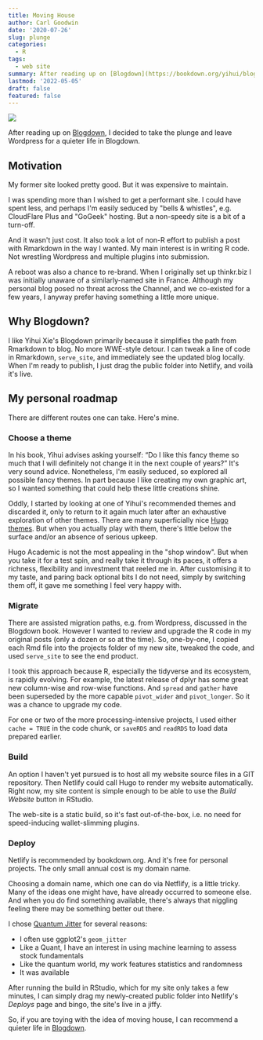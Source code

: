 ```yaml
---
title: Moving House
author: Carl Goodwin
date: '2020-07-26'
slug: plunge
categories:
  - R
tags:
  - web site
summary: After reading up on [Blogdown](https://bookdown.org/yihui/blogdown/), I decided to take the plunge and leave Wordpress for a quieter life in Blogdown. The motivation?
lastmod: '2022-05-05'
draft: false
featured: false
---
```


![](/blog/plunge/featured.GIF)

After reading up on [Blogdown](https://bookdown.org/yihui/blogdown/), I decided to take the plunge and leave Wordpress for a quieter life in Blogdown. 

## Motivation

My former site looked pretty good. But it was expensive to maintain.

I was spending more than I wished to get a performant site. I could have spent less, and perhaps I'm easily seduced by "bells & whistles", e.g. CloudFlare Plus and "GoGeek" hosting. But a non-speedy site is a bit of a turn-off.

And it wasn't just cost.  It also took a lot of non-R effort to publish a post with Rmarkdown in the way I wanted. My main interest is in writing R code. Not wrestling Wordpress and multiple plugins into submission.

A reboot was also a chance to re-brand. When I originally set up thinkr.biz I was initially unaware of a similarly-named site in France. Although my personal blog posed no threat across the Channel, and we co-existed for a few years, I anyway prefer having something a little more unique.

## Why Blogdown?

I like Yihui Xie's Blogdown primarily because it simplifies the path from Rmarkdown to blog. No more WWE-style detour. I can tweak a line of code in Rmarkdown, `serve_site`, and immediately see the updated blog locally. When I'm ready to publish, I just drag the public folder into Netlify, and voilà it's live.

## My personal roadmap

There are different routes one can take. Here's mine.

### Choose a theme

In his book, Yihui advises asking yourself: “Do I like this fancy theme so much that I will definitely not change it in the next couple of years?” It's very sound advice. Nonetheless, I'm easily seduced, so explored all possible fancy themes. In part because I like creating my own graphic art, so I wanted something that could help these little creations shine.

Oddly, I started by looking at one of Yihui's recommended themes and discarded it, only to return to it again much later after an exhaustive exploration of other themes. There are many superficially nice [Hugo themes](https://themes.gohugo.io). But when you actually play with them, there's little below the surface and/or an absence of serious upkeep.

Hugo Academic is not the most appealing in the "shop window". But when you take it for a test spin, and really take it through its paces, it offers a richness, flexibility and investment that reeled me in. After customising it to my taste, and paring back optional bits I do not need, simply by switching them off, it gave me something I feel very happy with.

### Migrate

There are assisted migration paths, e.g. from Wordpress, discussed in the Blogdown book. However I wanted to review and upgrade the R code in my original posts (only a dozen or so at the time). So, one-by-one, I copied each Rmd file into the projects folder of my new site, tweaked the code, and used `serve_site` to see the end product.

I took this approach because R, especially the tidyverse and its ecosystem, is rapidly evolving. For example, the latest release of dplyr has some great new column-wise and row-wise functions. And `spread` and `gather` have been superseded by the more capable `pivot_wider` and `pivot_longer`. So it was a chance to upgrade my code.

For one or two of the more processing-intensive projects, I used either `cache = TRUE` in the code chunk, or `saveRDS` and `readRDS` to load data prepared earlier.

### Build

An option I haven't yet pursued is to host all my website source files in a GIT repository. Then Netlify could call Hugo to render my website automatically. Right now, my site content is simple enough to be able to use the *Build Website* button in RStudio.

The web-site is a static build, so it's fast out-of-the-box, i.e. no need for speed-inducing wallet-slimming plugins.

### Deploy

Netlify is recommended by bookdown.org. And it's free for personal projects. The only small annual cost is my domain name.

Choosing a domain name, which one can do via Netflify, is a little tricky. Many of the ideas one might have, have already occurred to someone else. And when you do find something available, there's always that niggling feeling there may be something better out there.

I chose [Quantum Jitter](/) for several reasons:

* I often use ggplot2's `geom_jitter`
* Like a Quant, I have an interest in using machine learning to assess stock fundamentals
* Like the quantum world, my work features statistics and randomness
* It was available

After running the build in RStudio, which for my site only takes a few minutes, I can simply drag my newly-created public folder into Netlify's *Deploys* page and bingo, the site's live in a jiffy.

So, if you are toying with the idea of moving house, I can recommend a quieter life in [Blogdown](https://bookdown.org/yihui/blogdown/).

